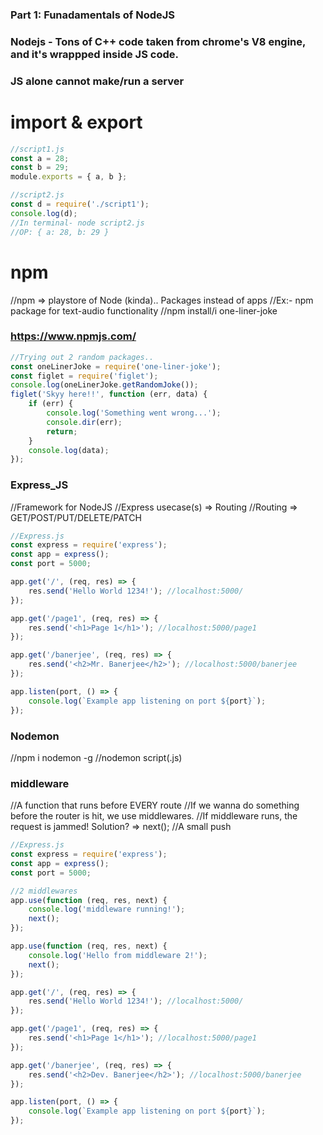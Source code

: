### Part 1: Funadamentals of NodeJS

### Nodejs - Tons of C++ code taken from chrome's V8 engine, and it's wrappped inside JS code.

### JS alone cannot make/run a server

# import & export

```js
//script1.js
const a = 28;
const b = 29;
module.exports = { a, b };

//script2.js
const d = require('./script1');
console.log(d);
//In terminal- node script2.js
//OP: { a: 28, b: 29 }
```

# npm

//npm => playstore of Node (kinda).. Packages instead of apps
//Ex:- npm package for text-audio functionality
//npm install/i one-liner-joke

### https://www.npmjs.com/

```js
//Trying out 2 random packages..
const oneLinerJoke = require('one-liner-joke');
const figlet = require('figlet');
console.log(oneLinerJoke.getRandomJoke());
figlet('Skyy here!!', function (err, data) {
	if (err) {
		console.log('Something went wrong...');
		console.dir(err);
		return;
	}
	console.log(data);
});
```

### Express_JS

//Framework for NodeJS
//Express usecase(s) => Routing
//Routing => GET/POST/PUT/DELETE/PATCH

```js
//Express.js
const express = require('express');
const app = express();
const port = 5000;

app.get('/', (req, res) => {
	res.send('Hello World 1234!'); //localhost:5000/
});

app.get('/page1', (req, res) => {
	res.send('<h1>Page 1</h1>'); //localhost:5000/page1
});

app.get('/banerjee', (req, res) => {
	res.send('<h2>Mr. Banerjee</h2>'); //localhost:5000/banerjee
});

app.listen(port, () => {
	console.log(`Example app listening on port ${port}`);
});
```

### Nodemon

//npm i nodemon -g
//nodemon script(.js)

### middleware

//A function that runs before EVERY route
//If we wanna do something before the router is hit, we use middlewares.
//If middleware runs, the request is jammed! Solution?
=> next(); //A small push

```js
//Express.js
const express = require('express');
const app = express();
const port = 5000;

//2 middlewares
app.use(function (req, res, next) {
	console.log('middleware running!');
	next();
});

app.use(function (req, res, next) {
	console.log('Hello from middleware 2!');
	next();
});

app.get('/', (req, res) => {
	res.send('Hello World 1234!'); //localhost:5000/
});

app.get('/page1', (req, res) => {
	res.send('<h1>Page 1</h1>'); //localhost:5000/page1
});

app.get('/banerjee', (req, res) => {
	res.send('<h2>Dev. Banerjee</h2>'); //localhost:5000/banerjee
});

app.listen(port, () => {
	console.log(`Example app listening on port ${port}`);
});
```
